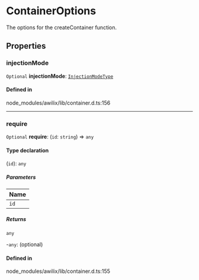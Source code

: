 # ContainerOptions

The options for the createContainer function.

## Properties

### injectionMode

 `Optional` **injectionMode**: [`InjectionModeType`](../types/InjectionModeType.md)

#### Defined in

node_modules/awilix/lib/container.d.ts:156

___

### require

 `Optional` **require**: (`id`: `string`) => `any`

#### Type declaration

(`id`): `any`

##### Parameters

| Name |
| :------ |
| `id` | `string` |

##### Returns

`any`

-`any`: (optional) 

#### Defined in

node_modules/awilix/lib/container.d.ts:155
